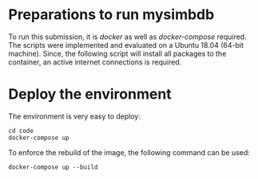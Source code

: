 # Preparations to run mysimbdb
To run this submission, it is *docker* as well as *docker-compose* required.
The scripts were implemented and evaluated on a Ubuntu 18.04 (64-bit machine).
Since, the following script will install all packages to the container, an active internet
connections is required.

# Deploy the environment
The environment is very easy to deploy:
```
cd code
docker-compose up
```
To enforce the rebuild of the image, the following command can be used:
```
docker-compose up --build
```
